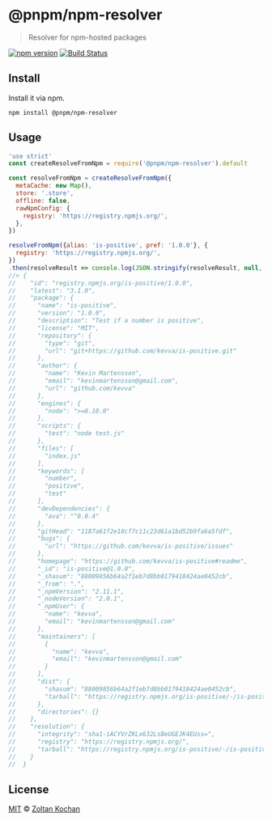 # @pnpm/npm-resolver

> Resolver for npm-hosted packages

<!--@shields('npm', 'travis')-->
[![npm version](https://img.shields.io/npm/v/@pnpm/npm-resolver.svg)](https://www.npmjs.com/package/@pnpm/npm-resolver) [![Build Status](https://img.shields.io/travis/pnpm/npm-resolver/master.svg)](https://travis-ci.org/pnpm/npm-resolver)
<!--/@-->

## Install

Install it via npm.

    npm install @pnpm/npm-resolver

## Usage

<!--@example('./example.js')-->
```js
'use strict'
const createResolveFromNpm = require('@pnpm/npm-resolver').default

const resolveFromNpm = createResolveFromNpm({
  metaCache: new Map(),
  store: '.store',
  offline: false,
  rawNpmConfig: {
    registry: 'https://registry.npmjs.org/',
  },
})

resolveFromNpm({alias: 'is-positive', pref: '1.0.0'}, {
  registry: 'https://registry.npmjs.org/',
})
.then(resolveResult => console.log(JSON.stringify(resolveResult, null, 2)))
//> {
//    "id": "registry.npmjs.org/is-positive/1.0.0",
//    "latest": "3.1.0",
//    "package": {
//      "name": "is-positive",
//      "version": "1.0.0",
//      "description": "Test if a number is positive",
//      "license": "MIT",
//      "repository": {
//        "type": "git",
//        "url": "git+https://github.com/kevva/is-positive.git"
//      },
//      "author": {
//        "name": "Kevin Martensson",
//        "email": "kevinmartensson@gmail.com",
//        "url": "github.com/kevva"
//      },
//      "engines": {
//        "node": ">=0.10.0"
//      },
//      "scripts": {
//        "test": "node test.js"
//      },
//      "files": [
//        "index.js"
//      ],
//      "keywords": [
//        "number",
//        "positive",
//        "test"
//      ],
//      "devDependencies": {
//        "ava": "^0.0.4"
//      },
//      "gitHead": "1187a61f2e18cf7c11c23d61a1bd52b9fa6a5fdf",
//      "bugs": {
//        "url": "https://github.com/kevva/is-positive/issues"
//      },
//      "homepage": "https://github.com/kevva/is-positive#readme",
//      "_id": "is-positive@1.0.0",
//      "_shasum": "88009856b64a2f1eb7d8bb0179418424ae0452cb",
//      "_from": ".",
//      "_npmVersion": "2.11.1",
//      "_nodeVersion": "2.0.1",
//      "_npmUser": {
//        "name": "kevva",
//        "email": "kevinmartensson@gmail.com"
//      },
//      "maintainers": [
//        {
//          "name": "kevva",
//          "email": "kevinmartensson@gmail.com"
//        }
//      ],
//      "dist": {
//        "shasum": "88009856b64a2f1eb7d8bb0179418424ae0452cb",
//        "tarball": "https://registry.npmjs.org/is-positive/-/is-positive-1.0.0.tgz"
//      },
//      "directories": {}
//    },
//    "resolution": {
//      "integrity": "sha1-iACYVrZKLx632LsBeUGEJK4EUss=",
//      "registry": "https://registry.npmjs.org/",
//      "tarball": "https://registry.npmjs.org/is-positive/-/is-positive-1.0.0.tgz"
//    }
//  }
```
<!--/@-->

## License

[MIT](./LICENSE) © [Zoltan Kochan](https://www.kochan.io/)
